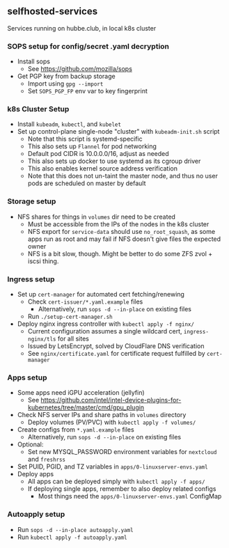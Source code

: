 ## selfhosted-services
Services running on hubbe.club, in local k8s cluster

### SOPS setup for config/secret .yaml decryption
- Install sops
    - See https://github.com/mozilla/sops
- Get PGP key from backup storage
    - Import using `gpg --import`
    - Set `SOPS_PGP_FP` env var to key fingerprint

### k8s Cluster Setup
- Install `kubeadm`, `kubectl`, and `kubelet`
- Set up control-plane single-node "cluster" with `kubeadm-init.sh` script
    - Note that this script is systemd-specific
    - This also sets up `Flannel` for pod networking
    - Default pod CIDR is 10.0.0.0/16, adjust as needed
    - This also sets up docker to use systemd as its cgroup driver
    - This also enables kernel source address verification
    - Note that this does not un-taint the master node, and thus no user pods are scheduled on master by default

### Storage setup
- NFS shares for things in `volumes` dir need to be created
    - Must be accessible from the IPs of the nodes in the k8s cluster
    - NFS export for `service-data` should use `no_root_squash`, as some apps run as root and may fail if NFS doesn't give files the expected owner
    - NFS is a bit slow, though. Might be better to do some ZFS zvol + iscsi thing.

### Ingress setup
- Set up `cert-manager` for automated cert fetching/renewing
    - Check `cert-issuer/*.yaml.example` files
        - Alternatively, run `sops -d --in-place` on existing files
    - Run `./setup-cert-manager.sh`
- Deploy nginx ingress controller with `kubectl apply -f nginx/`
    - Current configuration assumes a single wildcard cert, `ingress-nginx/tls` for all sites
    - Issued by LetsEncrypt, solved by CloudFlare DNS verification
    - See `nginx/certificate.yaml` for certificate request fulfilled by `cert-manager`

### Apps setup
- Some apps need iGPU acceleration (jellyfin)
    - See https://github.com/intel/intel-device-plugins-for-kubernetes/tree/master/cmd/gpu_plugin
- Check NFS server IPs and share paths in `volumes` directory
    - Deploy volumes (PV/PVC) with `kubectl apply -f volumes/`
- Create configs from `*.yaml.example` files
    - Alternatively, run `sops -d --in-place` on existing files
- Optional:
    - Set new MYSQL_PASSWORD environment variables for `nextcloud` and `freshrss`
- Set PUID, PGID, and TZ variables in `apps/0-linuxserver-envs.yaml`
- Deploy apps
    - All apps can be deployed simply with `kubectl apply -f apps/`
    - If deploying single apps, remember to also deploy related configs
        - Most things need the `apps/0-linuxserver-envs.yaml` ConfigMap

### Autoapply setup
- Run `sops -d --in-place autoapply.yaml`
- Run `kubectl apply -f autoapply.yaml`
